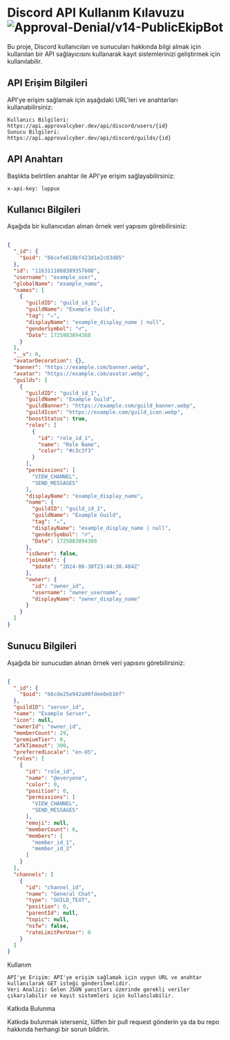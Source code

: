 # Discord API Kullanım Kılavuzu <img src="https://komarev.com/ghpvc/?username=Application-Programming-Interface&label=Ziyaretçi%20Sayısı&color=da004e" alt="Approval-Denial/v14-PublicEkipBot" />


Bu proje, Discord kullanıcıları ve sunucuları hakkında bilgi almak için kullanılan bir API sağlayıcısını kullanarak kayıt sistemlerinizi geliştirmek için kullanılabilir.
## API Erişim Bilgileri
API'ye erişim sağlamak için aşağıdaki URL'leri ve anahtarları kullanabilirsiniz:

    Kullanıcı Bilgileri: https://api.approvalcyber.dev/api/discord/users/{id}
    Sunucu Bilgileri: https://api.approvalcyber.dev/api/discord/guilds/{id}

## API Anahtarı

Başlıkta belirtilen anahtar ile API'ye erişim sağlayabilirsiniz:

    x-api-key: luppux

## Kullanıcı Bilgileri

Aşağıda bir kullanıcıdan alınan örnek veri yapısını görebilirsiniz:

```json

{
  "_id": {
    "$oid": "66cefe610bf423d1e2c03d05"
  },
  "id": "1163111088389357608",
  "username": "example_user",
  "globalName": "example_name",
  "names": [
    {
      "guildID": "guild_id_1",
      "guildName": "Example Guild",
      "tag": "✫",
      "displayName": "example_display_name | null",
      "genderSymbol": "♂️",
      "Date": 1725883894368
    }
  ],
  "__v": 0,
  "avatarDecoration": {},
  "banner": "https://example.com/banner.webp",
  "avatar": "https://example.com/avatar.webp",
  "guilds": [
    {
      "guildID": "guild_id_1",
      "guildName": "Example Guild",
      "guildBanner": "https://example.com/guild_banner.webp",
      "guildIcon": "https://example.com/guild_icon.webp",
      "boostStatus": true,
      "roles": [
        {
          "id": "role_id_1",
          "name": "Role Name",
          "color": "#c3c3f3"
        }
      ],
      "permissions": [
        "VIEW_CHANNEL",
        "SEND_MESSAGES"
      ],
      "displayName": "example_display_name",
      "name": {
        "guildID": "guild_id_1",
        "guildName": "Example Guild",
        "tag": "✫",
        "displayName": "example_display_name | null",
        "genderSymbol": "♂️",
        "Date": 1725883894368
      },
      "isOwner": false,
      "joinedAt": {
        "$date": "2024-08-30T23:44:30.484Z"
      },
      "owner": {
        "id": "owner_id",
        "username": "owner_username",
        "displayName": "owner_display_name"
      }
    }
  ]
}
```
## Sunucu Bilgileri

Aşağıda bir sunucudan alınan örnek veri yapısını görebilirsiniz:
```json

{
  "_id": {
    "$oid": "66cde25e942a00fdee0eb16f"
  },
  "guildID": "server_id",
  "name": "Example Server",
  "icon": null,
  "ownerId": "owner_id",
  "memberCount": 29,
  "premiumTier": 0,
  "afkTimeout": 300,
  "preferredLocale": "en-US",
  "roles": [
    {
      "id": "role_id",
      "name": "@everyone",
      "color": 0,
      "position": 0,
      "permissions": [
        "VIEW_CHANNEL",
        "SEND_MESSAGES"
      ],
      "emoji": null,
      "memberCount": 6,
      "members": [
        "member_id_1",
        "member_id_2"
      ]
    }
  ],
  "channels": [
    {
      "id": "channel_id",
      "name": "General Chat",
      "type": "GUILD_TEXT",
      "position": 0,
      "parentId": null,
      "topic": null,
      "nsfw": false,
      "rateLimitPerUser": 0
    }
  ]
}
```
Kullanım

    API'ye Erişim: API'ye erişim sağlamak için uygun URL ve anahtar kullanılarak GET isteği gönderilmelidir.
    Veri Analizi: Gelen JSON yanıtları üzerinde gerekli veriler çıkarılabilir ve kayıt sistemleri için kullanılabilir.

Katkıda Bulunma

Katkıda bulunmak isterseniz, lütfen bir pull request gönderin ya da bu repo hakkında herhangi bir sorun bildirin.
